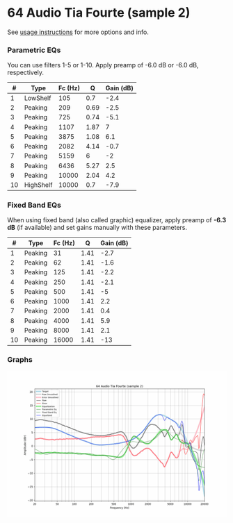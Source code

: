# 64 Audio Tia Fourte (sample 2)
See [usage instructions](https://github.com/jaakkopasanen/AutoEq#usage) for more options and info.

### Parametric EQs
You can use filters 1-5 or 1-10. Apply preamp of -6.0 dB or -6.0 dB, respectively.

|   # | Type      |   Fc (Hz) |    Q |   Gain (dB) |
|-----|-----------|-----------|------|-------------|
|   1 | LowShelf  |       105 | 0.7  |        -2.4 |
|   2 | Peaking   |       209 | 0.69 |        -2.5 |
|   3 | Peaking   |       725 | 0.74 |        -5.1 |
|   4 | Peaking   |      1107 | 1.87 |         7   |
|   5 | Peaking   |      3875 | 1.08 |         6.1 |
|   6 | Peaking   |      2082 | 4.14 |        -0.7 |
|   7 | Peaking   |      5159 | 6    |        -2   |
|   8 | Peaking   |      6436 | 5.27 |         2.5 |
|   9 | Peaking   |     10000 | 2.04 |         4.2 |
|  10 | HighShelf |     10000 | 0.7  |        -7.9 |

### Fixed Band EQs
When using fixed band (also called graphic) equalizer, apply preamp of **-6.3 dB** (if available) and set gains manually with these parameters.

|   # | Type    |   Fc (Hz) |    Q |   Gain (dB) |
|-----|---------|-----------|------|-------------|
|   1 | Peaking |        31 | 1.41 |        -2.7 |
|   2 | Peaking |        62 | 1.41 |        -1.6 |
|   3 | Peaking |       125 | 1.41 |        -2.2 |
|   4 | Peaking |       250 | 1.41 |        -2.1 |
|   5 | Peaking |       500 | 1.41 |        -5   |
|   6 | Peaking |      1000 | 1.41 |         2.2 |
|   7 | Peaking |      2000 | 1.41 |         0.4 |
|   8 | Peaking |      4000 | 1.41 |         5.9 |
|   9 | Peaking |      8000 | 1.41 |         2.1 |
|  10 | Peaking |     16000 | 1.41 |       -13   |

### Graphs
![](./64%20Audio%20Tia%20Fourte%20(sample%202).png)
